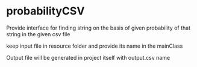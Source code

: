 # probabilityCSV
Provide interface for finding string on the basis of given probability of that string in the given csv file

keep input file in resource folder and provide its name in the mainClass

Output file will be generated in project itself with output.csv name
